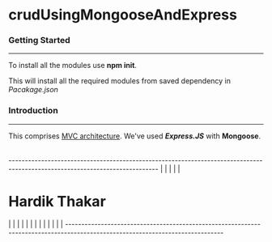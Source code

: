 # crudUsingMongooseAndExpress
<h3>Getting Started</h3>
<hr>
To install all the modules use <strong>npm init</strong>.

This will install all the required modules from saved dependency in <em>Pacakage.json</em>

<h3>Introduction</h3>
<hr>
<p>This comprises <u>MVC architecture</u>. We've used <strong><em>Express.JS</em></strong> with <strong>Mongoose</strong>. </p>
<p><br>
 ----------------------------------------------------------------------------------------------------------------------------
|   
|
|
|
|   <h1>Hardik Thakar </h1>
|
|               
|
|
|
|
|
|
|
|
|
|
|
------------------------------------------------------------------------------------------------------------------------------
</p>

